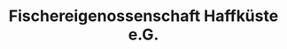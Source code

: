 ---
title: "Fischereigenossenschaft Haffküste e.G."
url: /ueckermuende/fischereigenossenschaft-haffkueste-e-g/
shop: Fisch
---